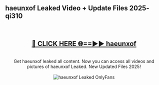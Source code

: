 <h2>haeunxof Leaked Video + Update Files 2025- qi310</h2>
<br>
<div align="center">
<h2><a href="https://libra.edu.pl?haeunxof" rel="nofollow">🔴 CLICK HERE 🌐==►► haeunxof</a></h2>
<br>
Get haeunxof leaked all content. Now you can access all videos and pictures of haeunxof Leaked. New Updated Files 2025!
<br>
<br>
<a href="https://libra.edu.pl?haeunxof" rel="nofollow" data-target="animated-image.originalLink"><img src="https://i.ibb.co.com/WyWwxjT/player-gif2.gif" alt="haeunxof Leaked OnlyFans" style="max-width: 100%; display: inline-block;" data-target="animated-image.originalImage"></a>
</div>
<br>